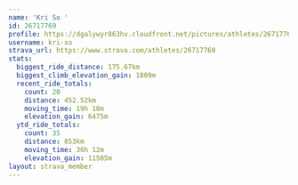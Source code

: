 ```yaml
---
name: 'Kri So '
id: 26717769
profile: https://dgalywyr863hv.cloudfront.net/pictures/athletes/26717769/7761026/14/large.jpg
username: kri-so
strava_url: https://www.strava.com/athletes/26717769
stats:
  biggest_ride_distance: 175.67km
  biggest_climb_elevation_gain: 1809m
  recent_ride_totals:
    count: 20
    distance: 452.52km
    moving_time: 19h 10m
    elevation_gain: 6475m
  ytd_ride_totals:
    count: 35
    distance: 853km
    moving_time: 36h 12m
    elevation_gain: 11505m
layout: strava_member
--- 
```

